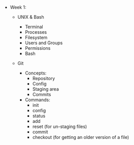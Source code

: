 - Week 1:
  - UNIX & Bash
    - Terminal
    - Processes
    - Filesystem
    - Users and Groups
    - Permissions
    - Bash

  - Git
    - Concepts:
      - Repository
      - Config
      - Staging area
      - Commits
    - Commands:
      - init
      - config
      - status
      - add
      - reset (for un-staging files)
      - commit
      - checkout (for getting an older version of a file)

